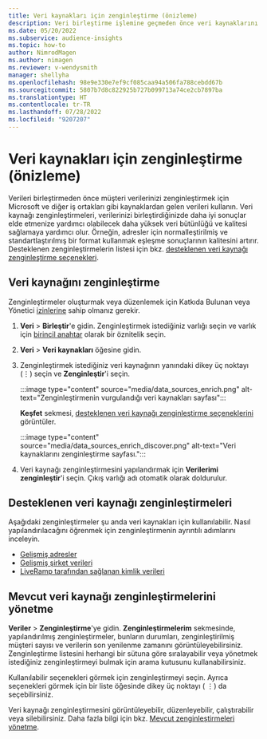 ```yaml
---
title: Veri kaynakları için zenginleştirme (önizleme)
description: Veri birleştirme işlemine geçmeden önce veri kaynaklarını zenginleştirin.
ms.date: 05/20/2022
ms.subservice: audience-insights
ms.topic: how-to
author: NimrodMagen
ms.author: nimagen
ms.reviewer: v-wendysmith
manager: shellyha
ms.openlocfilehash: 98e9e330e7ef9cf085caa94a506fa788cebdd67b
ms.sourcegitcommit: 5807b7d8c822925b727b099713a74ce2cb7897ba
ms.translationtype: HT
ms.contentlocale: tr-TR
ms.lasthandoff: 07/28/2022
ms.locfileid: "9207207"
---
```

# <a name="enrichment-for-data-sources-preview"></a>Veri kaynakları için zenginleştirme (önizleme)

Verileri birleştirmeden önce müşteri verilerinizi zenginleştirmek için Microsoft ve diğer iş ortakları gibi kaynaklardan gelen verileri kullanın. Veri kaynağı zenginleştirmeleri, verilerinizi birleştirdiğinizde daha iyi sonuçlar elde etmenize yardımcı olabilecek daha yüksek veri bütünlüğü ve kalitesi sağlamaya yardımcı olur. Örneğin, adresler için normalleştirilmiş ve standartlaştırılmış bir format kullanmak eşleşme sonuçlarının kalitesini artırır. Desteklenen zenginleştirmelerin listesi için bkz. [desteklenen veri kaynağı zenginleştirme seçenekleri](#supported-data-source-enrichments).

## <a name="enrich-a-data-source"></a>Veri kaynağını zenginleştirme

Zenginleştirmeler oluşturmak veya düzenlemek için Katkıda Bulunan veya Yönetici [izinlerine](permissions.md) sahip olmanız gerekir.  

1. **Veri** > **Birleştir**'e gidin. Zenginleştirmek istediğiniz varlığı seçin ve varlık için [birincil anahtar](map-entities.md#select-primary-key-and-semantic-type-for-attributes) olarak bir öznitelik seçin.

1. **Veri** > **Veri kaynakları** öğesine gidin.

1. Zenginleştirmek istediğiniz veri kaynağının yanındaki dikey üç noktayı (&vellip;) seçin ve **Zenginleştir**'i seçin.

   :::image type="content" source="media/data_sources_enrich.png" alt-text="Zenginleştirmenin vurgulandığı veri kaynakları sayfası":::

   **Keşfet** sekmesi, [desteklenen veri kaynağı zenginleştirme seçeneklerini](#supported-data-source-enrichments) görüntüler.

   :::image type="content" source="media/data_sources_enrich_discover.png" alt-text="Veri kaynaklarını zenginleştirme sayfası.":::

1. Veri kaynağı zenginleştirmesini yapılandırmak için **Verilerimi zenginleştir**'i seçin. Çıkış varlığı adı otomatik olarak doldurulur.

## <a name="supported-data-source-enrichments"></a>Desteklenen veri kaynağı zenginleştirmeleri

Aşağıdaki zenginleştirmeler şu anda veri kaynakları için kullanılabilir. Nasıl yapılandırılacağını öğrenmek için zenginleştirmenin ayrıntılı adımlarını inceleyin.

- [Gelişmiş adresler](enrichment-enhanced-addresses.md)
- [Gelişmiş şirket verileri](enrichment-enhanced-company-data.md)
- [LiveRamp tarafından sağlanan kimlik verileri](enrichment-liveramp.md)

## <a name="manage-existing-data-source-enrichments"></a>Mevcut veri kaynağı zenginleştirmelerini yönetme

**Veriler** > **Zenginleştirme**'ye gidin. **Zenginleştirmelerim** sekmesinde, yapılandırılmış zenginleştirmeler, bunların durumları, zenginleştirilmiş müşteri sayısı ve verilerin son yenilenme zamanını görüntüleyebilirsiniz. Zenginleştirme listesini herhangi bir sütuna göre sıralayabilir veya yönetmek istediğiniz zenginleştirmeyi bulmak için arama kutusunu kullanabilirsiniz.

Kullanılabilir seçenekleri görmek için zenginleştirmeyi seçin. Ayrıca seçenekleri görmek için bir liste öğesinde dikey üç noktayı ( &vellip;) da seçebilirsiniz.

Veri kaynağı zenginleştirmesini görüntüleyebilir, düzenleyebilir, çalıştırabilir veya silebilirsiniz. Daha fazla bilgi için bkz. [Mevcut zenginleştirmeleri yönetme](enrichment-hub.md#manage-existing-enrichments).
